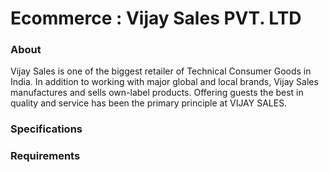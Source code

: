 # Ecommerce : Vijay Sales PVT. LTD

### About

Vijay Sales is one of the biggest retailer of Technical Consumer Goods in India. In addition to working with major global and local brands, Vijay Sales manufactures and sells own-label products. Offering guests the best in quality and service has been the primary principle at VIJAY SALES.

### Specifications


### Requirements





